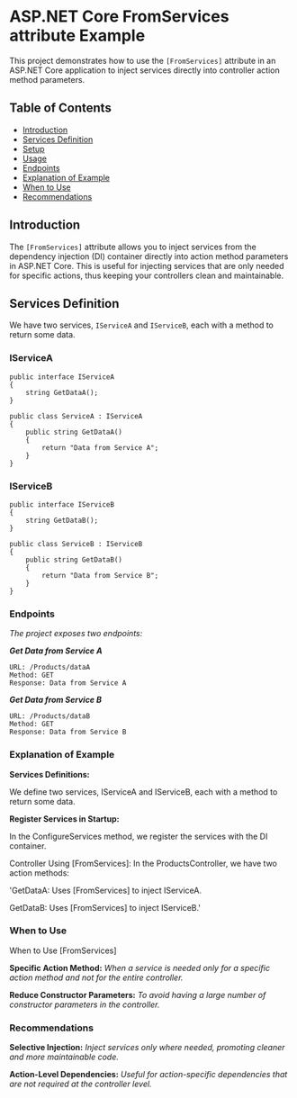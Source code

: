 # ASP.NET Core FromServices attribute Example

This project demonstrates how to use the `[FromServices]` attribute in an ASP.NET Core application to inject services directly into controller action method parameters.

## Table of Contents

- [Introduction](#introduction)
- [Services Definition](#services-definition)
- [Setup](#setup)
- [Usage](#usage)
- [Endpoints](#endpoints)
- [Explanation of Example](#explanation-of-example)
- [When to Use](#when-to-use)
- [Recommendations](#recommendations)

## Introduction

The `[FromServices]` attribute allows you to inject services from the dependency injection (DI) container directly into action method parameters in ASP.NET Core. This is useful for injecting services that are only needed for specific actions, thus keeping your controllers clean and maintainable.

## Services Definition

We have two services, `IServiceA` and `IServiceB`, each with a method to return some data.

### IServiceA

```
public interface IServiceA
{
    string GetDataA();
}

public class ServiceA : IServiceA
{
    public string GetDataA()
    {
        return "Data from Service A";
    }
}
```

### IServiceB
```
public interface IServiceB
{
    string GetDataB();
}

public class ServiceB : IServiceB
{
    public string GetDataB()
    {
        return "Data from Service B";
    }
}
```

### Endpoints

_The project exposes two endpoints:_

***Get Data from Service A***

```
URL: /Products/dataA
Method: GET
Response: Data from Service A
```

***Get Data from Service B***

```
URL: /Products/dataB
Method: GET
Response: Data from Service B
```

### Explanation of Example

**Services Definitions:**

We define two services, IServiceA and IServiceB, each with a method to return some data.

**Register Services in Startup:**

In the ConfigureServices method, we register the services with the DI container.

Controller Using [FromServices]: In the ProductsController, we have two action methods:

'GetDataA: Uses [FromServices] to inject IServiceA.

GetDataB: Uses [FromServices] to inject IServiceB.'

### When to Use

When to Use [FromServices]

**Specific Action Method:** _When a service is needed only for a specific action method and not for the entire controller._

**Reduce Constructor Parameters:** _To avoid having a large number of constructor parameters in the controller._

### Recommendations

**Selective Injection:** _Inject services only where needed, promoting cleaner and more maintainable code._

**Action-Level Dependencies:** _Useful for action-specific dependencies that are not required at the controller level._
